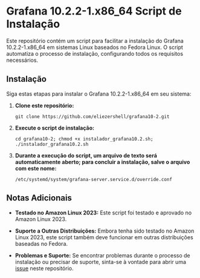 # Grafana 10.2.2-1.x86_64 Script de Instalação

Este repositório contém um script para facilitar a instalação do Grafana 10.2.2-1.x86_64 em sistemas Linux baseados no Fedora Linux. O script automatiza o processo de instalação, configurando todos os requisitos necessários.

## Instalação

Siga estas etapas para instalar o Grafana 10.2.2-1.x86_64 em seu sistema:

1. **Clone este repositório:**
   ```
   git clone https://github.com/eliezershell/grafana10-2.git
   ```

2. **Execute o script de instalação:**
   ```
   cd grafana10-2; chmod +x instalador_grafana10.2.sh; ./instalador_grafana10.2.sh
   ```

2. **Durante a execução do script, um arquivo de texto será automaticamente aberto; para concluir a instalação, salve o arquivo com este nome:**
   ```
   /etc/systemd/system/grafana-server.service.d/override.conf
   ```
   
## Notas Adicionais

- **Testado no Amazon Linux 2023:** Este script foi testado e aprovado no Amazon Linux 2023.
  
- **Suporte a Outras Distribuições:** Embora tenha sido testado no Amazon Linux 2023, este script também deve funcionar em outras distribuições baseadas no Fedora.

- **Problemas e Suporte:** Se encontrar problemas durante o processo de instalação ou precisar de suporte, sinta-se à vontade para abrir uma [issue](https://github.com/eliezershell/grafana10-2/issues) neste repositório.
